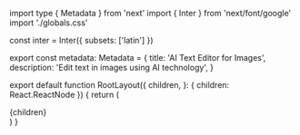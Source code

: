 import type { Metadata } from 'next'
import { Inter } from 'next/font/google'
import './globals.css'

const inter = Inter({ subsets: ['latin'] })

export const metadata: Metadata = {
  title: 'AI Text Editor for Images',
  description: 'Edit text in images using AI technology',
}

export default function RootLayout({
  children,
}: {
  children: React.ReactNode
}) {
  return (
    <html lang="en">
      <body className={inter.className}>
        <div className="min-h-screen bg-gradient-to-br from-gray-50 to-gray-100">
          {children}
        </div>
      </body>
    </html>
  )
}

